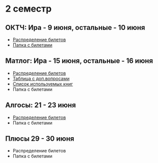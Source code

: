 # 2 семестр

## ОКТЧ: Ира - 9 июня, остальные - 10 июня
- [Распределение билетов](https://docs.google.com/spreadsheets/d/1r3AxNPDjGgxolTq5YUehK4u9Ugu9B3yVh6FZy7tAMMM/edit?usp=sharing)
- [Папка с билетами](https://github.com/blindsniperN/mipt-exams/tree/main/2sem%20%D0%9E%D0%9A%D0%A2%D0%A7)

## Матлог: Ира - 15 июня, остальные - 16 июня
- [Распределение билетов](https://docs.google.com/spreadsheets/d/1_5uhLqtdn4G0R26ir43FqoC7gUQ21KBlS98LInOwN5Y/edit?usp=sharing)
- [Таблица с доп.вопросами](https://docs.google.com/spreadsheets/d/1_5uhLqtdn4G0R26ir43FqoC7gUQ21KBlS98LInOwN5Y/edit#gid=0)
- [Список используемых книг](https://github.com/blindsniperN/mipt-exams/blob/main/books/list_of_books.md)
- Папка с билетами

## Алгосы: 21 - 23 июня
- [Распределение билетов](https://docs.google.com/spreadsheets/d/1cjsrFSCH2gyCbHrCn8p-q_qaw2kq0G_qgDjJO91h8f8/edit?usp=sharing)
- Папка с билетами


## Плюсы 29 - 30 июня
- Распределение билетов
- Папка с билетами
